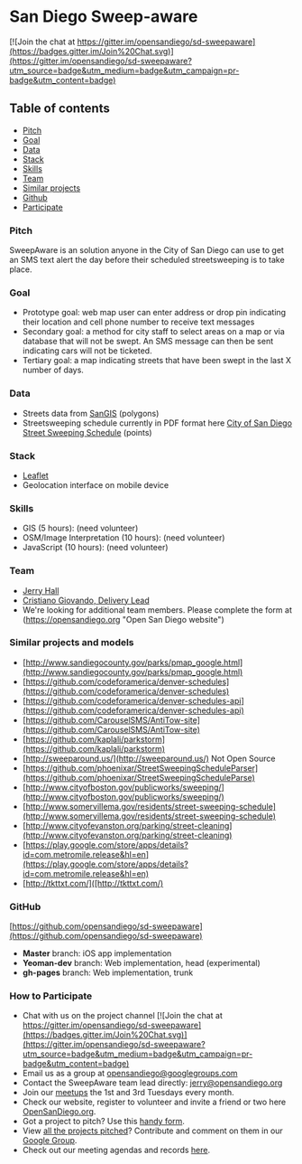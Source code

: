 # San Diego Sweep-aware

[![Join the chat at https://gitter.im/opensandiego/sd-sweepaware](https://badges.gitter.im/Join%20Chat.svg)](https://gitter.im/opensandiego/sd-sweepaware?utm_source=badge&utm_medium=badge&utm_campaign=pr-badge&utm_content=badge)

## Table of contents
- [Pitch](#section_pitch "Pitch")
- [Goal](#section_goal "Goal")
- [Data](#section_data "Data")
- [Stack](#section_stack "Stack")
- [Skills](#section_skills "Skills")
- [Team](#section_team "team")
- [Similar projects](#section_similar "Similar projects")
- [Github](#section_github "Github")
- [Participate](#section_participate "How to Participate")

### <a name="section_pitch"></a>Pitch

SweepAware is an solution anyone in the City of San Diego can use to get an SMS text alert the day before their scheduled streetsweeping is to take place.  

### <a name="section_goal"></a>Goal

- Prototype goal: web map user can enter address or drop pin indicating their location and cell phone number to receive text messages 
- Secondary goal: a method for city staff to select areas on a map or via database that will not be swept. An SMS message can then be sent indicating cars will not be ticketed.
- Tertiary goal: a map indicating streets that have been swept in the last X number of days.

### <a name="section_data"></a>Data

- Streets data from [SanGIS](http://www.sangis.org/ "San Diego Geographic Information Source") (polygons)
- Streetsweeping schedule currently in PDF format here [City of San Diego Street Sweeping Schedule](http://www.sandiego.gov/stormwater/services/sweepschedules.shtml "Street sweeping Schedule") (points)

### <a name="section_stack"></a>Stack

- [Leaflet](http://leafletjs.com/ "Leaflet JavaScript Library")
- Geolocation interface on mobile device

### <a name="section_skills"></a>Skills

- GIS (5 hours): (need volunteer)
- OSM/Image Interpretation (10 hours): (need volunteer)
- JavaScript (10 hours): (need volunteer)

### <a name="section_team"></a>Team

- [Jerry Hall](https://github.com/jerryhall "jerryhall")
- [Cristiano Giovando, Delivery Lead](https://github.com/cgiovando "cgiovando")
- We're looking for additional team members. Please complete the form at (https://opensandiego.org "Open San Diego website")

### <a name="section_similar"></a>Similar projects and models

- [http://www.sandiegocounty.gov/parks/pmap_google.html](http://www.sandiegocounty.gov/parks/pmap_google.html)  
- [https://github.com/codeforamerica/denver-schedules](https://github.com/codeforamerica/denver-schedules)  
- [https://github.com/codeforamerica/denver-schedules-api](https://github.com/codeforamerica/denver-schedules-api)  
- [https://github.com/CarouselSMS/AntiTow-site](https://github.com/CarouselSMS/AntiTow-site)  
- [https://github.com/kaplali/parkstorm](https://github.com/kaplali/parkstorm)  
- [http://sweeparound.us/](http://sweeparound.us/) Not Open Source  
- [https://github.com/phoenixar/StreetSweepingScheduleParser](https://github.com/phoenixar/StreetSweepingScheduleParse)  
- [http://www.cityofboston.gov/publicworks/sweeping/](http://www.cityofboston.gov/publicworks/sweeping/)  
- [http://www.somervillema.gov/residents/street-sweeping-schedule](http://www.somervillema.gov/residents/street-sweeping-schedule)  
- [http://www.cityofevanston.org/parking/street-cleaning](http://www.cityofevanston.org/parking/street-cleaning)  
- [https://play.google.com/store/apps/details?id=com.metromile.release&hl=en](https://play.google.com/store/apps/details?id=com.metromile.release&hl=en)  
- [http://tkttxt.com/]([http://tkttxt.com/)  

### <a name="section_github"></a>GitHub

[https://github.com/opensandiego/sd-sweepaware](https://github.com/opensandiego/sd-sweepaware)

- **Master** branch: iOS app implementation
- **Yeoman-dev** branch: Web implementation, head (experimental)
- **gh-pages** branch: Web implementation, trunk

### <a name="section_participate"></a>How to Participate

- Chat with us on the project channel [![Join the chat at https://gitter.im/opensandiego/sd-sweepaware](https://badges.gitter.im/Join%20Chat.svg)](https://gitter.im/opensandiego/sd-sweepaware?utm_source=badge&utm_medium=badge&utm_campaign=pr-badge&utm_content=badge)  
- Email us as a group at opensandiego@googlegroups.com
- Contact the SweepAware team lead directly: jerry@opensandiego.org 
- Join our [meetups](http://www.meetup.com/Open-San-Diego) the 1st and 3rd Tuesdays every month.
- Check our website, register to volunteer and invite a friend or two here [OpenSanDiego.org](http://opensandiego.org).
- Got a project to pitch? Use this [handy form](http://bit.ly/cfaosdprojectsform).
- View [all the projects pitched](http://bit.ly/cfaosdpublic)? Contribute and comment on them in our [Google Group](http://bit.ly/cfaosdgg).
- Check out our meeting agendas and records [here](http://bit.ly/cfaosdpublic).
